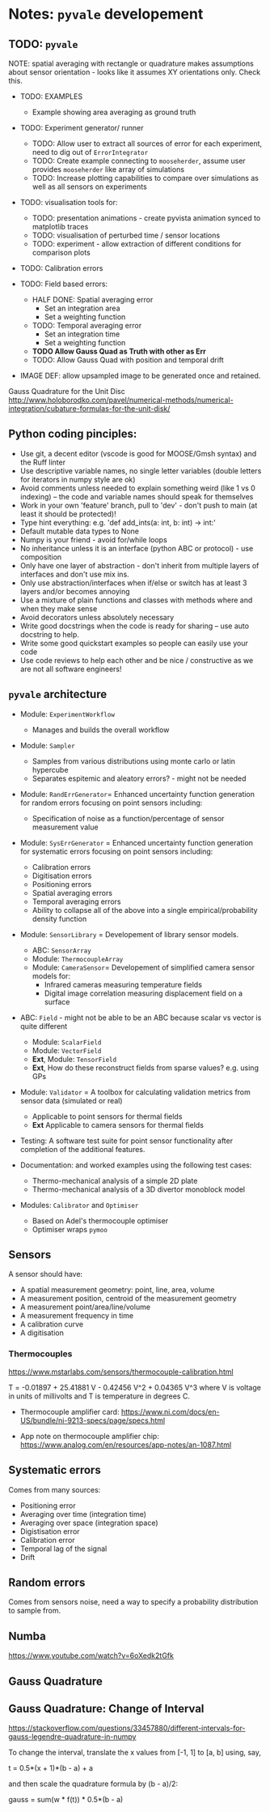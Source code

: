 # Notes: `pyvale` developement

## TODO: `pyvale`
NOTE: spatial averaging with rectangle or quadrature makes assumptions about sensor orientation - looks like it assumes XY orientations only. Check this.

- TODO: EXAMPLES
    - Example showing area averaging as ground truth

- TODO: Experiment generator/ runner
    - TODO: Allow user to extract all sources of error for each experiment, need to dig out of `ErrorIntegrator`
    - TODO: Create example connecting to `mooseherder`, assume user provides `mooseherder` like array of simulations
    - TODO: Increase plotting capabilities to compare over simulations as well as all sensors on experiments

- TODO: visualisation tools for:
    - TODO: presentation animations - create pyvista animation synced to matplotlib traces
    - TODO: visualisation of perturbed time / sensor locations
    - TODO: experiment - allow extraction of different conditions for comparison plots

- TODO: Calibration errors

- TODO: Field based errors:
    - HALF DONE: Spatial averaging error
        - Set an integration area
        - Set a weighting function
    - TODO: Temporal averaging error
        - Set an integration time
        - Set a weighting function
    - **TODO Allow Gauss Quad as Truth with other as Err**
    - TODO: Allow Gauss Quad with position and temporal drift

- IMAGE DEF: allow upsampled image to be generated once and retained.

Gauss Quadrature for the Unit Disc
http://www.holoborodko.com/pavel/numerical-methods/numerical-integration/cubature-formulas-for-the-unit-disk/

## Python coding pinciples:
- Use git, a decent editor (vscode is good for MOOSE/Gmsh syntax) and the Ruff linter
- Use descriptive variable names, no single letter variables (double letters for iterators in numpy style are ok)
- Avoid comments unless needed to explain something weird (like 1 vs 0 indexing) – the code and variable names should speak for themselves
- Work in your own 'feature' branch, pull to 'dev' - don't push to main (at least it should be protected)!
- Type hint everything: e.g. 'def add_ints(a: int, b: int) -> int:'
- Default mutable data types to None
- Numpy is your friend - avoid for/while loops
- No inheritance unless it is an interface (python ABC or protocol) - use composition
- Only have one layer of abstraction - don't inherit from multiple layers of interfaces and don't use mix ins.
- Only use abstraction/interfaces when if/else or switch has at least 3 layers and/or becomes annoying
- Use a mixture of plain functions and classes with methods where and when they make sense
- Avoid decorators unless absolutely necessary
- Write good docstrings when the code is ready for sharing – use auto docstring to help.
- Write some good quickstart examples so people can easily use your code
- Use code reviews to help each other and be nice / constructive as we are not all software engineers!

## `pyvale` architecture
- Module: `ExperimentWorkflow`
    - Manages and builds the overall workflow
- Module: `Sampler`
    - Samples from various distributions using monte carlo or latin hypercube
    - Separates espitemic and aleatory errors? - might not be needed
- Module: `RandErrGenerator`= Enhanced uncertainty function generation for random errors focusing on point sensors including:
    - Specification of noise as a function/percentage of sensor measurement value
- Module: `SysErrGenerator` = Enhanced uncertainty function generation for systematic errors focusing on point sensors including:
    - Calibration errors
    - Digitisation errors
    - Positioning errors
    - Spatial averaging errors
    - Temporal averaging errors
    - Ability to collapse all of the above into a single empirical/probability density function
- Module: `SensorLibrary` = Developement of library sensor models.
    - ABC: `SensorArray`
    - Module: `ThermocoupleArray`
    - Module: `CameraSensor`= Developement of simplified camera sensor models for:
        - Infrared cameras measuring temperature fields
        - Digital image correlation measuring displacement field on a surface
- ABC: `Field` - might not be able to be an ABC because scalar vs vector is quite different
    - Module: `ScalarField`
    - Module: `VectorField`
    - **Ext**, Module: `TensorField`
    - **Ext**, How do these reconstruct fields from sparse values? e.g. using GPs

- Module: `Validator` = A toolbox for calculating validation metrics from sensor data (simulated or real)
    - Applicable to point sensors for thermal fields
    - **Ext** Applicable to camera sensors for thermal fields
- Testing: A software test suite for point sensor functionality after completion of the additional features.
- Documentation: and worked examples using the following test cases:
    - Thermo-mechanical analysis of a simple 2D plate
    - Thermo-mechanical analysis of a 3D divertor monoblock model
- Modules: `Calibrator` and `Optimiser`
    - Based on Adel's thermocouple optimiser
    - Optimiser wraps `pymoo`

## Sensors
A sensor should have:
- A spatial measurement geometry: point, line, area, volume
- A measurement position, centroid of the measurement geometry
- A measurement point/area/line/volume
- A measurement frequency in time
- A calibration curve
- A digitisation

### Thermocouples
https://www.mstarlabs.com/sensors/thermocouple-calibration.html

T  =  -0.01897 + 25.41881 V - 0.42456 V^2 + 0.04365 V^3
where V is voltage in units of millivolts and T is temperature in degrees C.

- Thermocouple amplifier card:
https://www.ni.com/docs/en-US/bundle/ni-9213-specs/page/specs.html

- App note on thermocouple amplifier chip:
https://www.analog.com/en/resources/app-notes/an-1087.html

## Systematic errors
Comes from many sources:
- Positioning error
- Averaging over time (integration time)
- Averaging over space (integration space)
- Digistisation error
- Calibration error
- Temporal lag of the signal
- Drift


## Random errors
Comes from sensors noise, need a way to specify a probability distribution to sample from.

## Numba
https://www.youtube.com/watch?v=6oXedk2tGfk

## Gauss Quadrature

## Gauss Quadrature: Change of Interval
https://stackoverflow.com/questions/33457880/different-intervals-for-gauss-legendre-quadrature-in-numpy

To change the interval, translate the x values from [-1, 1] to [a, b] using, say,

t = 0.5*(x + 1)*(b - a) + a

and then scale the quadrature formula by (b - a)/2:

gauss = sum(w * f(t)) * 0.5*(b - a)
